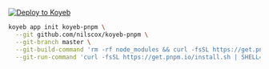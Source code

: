 [![Deploy to Koyeb](https://www.koyeb.com/static/images/deploy/button.svg)](https://app.koyeb.com/apps/deploy?name=koyeb-pnpm&type=git&repository=nilscox%2Fkoyeb-pnpm&branch=master&build_command=rm+-rf+node_modules+%26%26+curl+-fsSL+https%3A%2F%2Fget.pnpm.io%2Finstall.sh+%7C+SHELL%3Dsh+ENV%3D%7E%2F.shrc+sh+%26%26+.+%7E%2F.shrc+%26%26+pnpm+install+%26%26+pnpm+build&run_command=curl+-fsSL+https%3A%2F%2Fget.pnpm.io%2Finstall.sh+%7C+SHELL%3Dsh+ENV%3D%7E%2F.shrc+sh+%26%26+.+%7E%2F.shrc+%26%26+pnpm+start&ports=80%3Bhttp%3B%2F)

```sh
koyeb app init koyeb-pnpm \
  --git github.com/nilscox/koyeb-pnpm \
  --git-branch master \
  --git-build-command 'rm -rf node_modules && curl -fsSL https://get.pnpm.io/install.sh | SHELL=sh ENV=~/.shrc sh && . ~/.shrc && pnpm install && pnpm build' \
  --git-run-command 'curl -fsSL https://get.pnpm.io/install.sh | SHELL=sh ENV=~/.shrc sh && . ~/.shrc && pnpm start'
```
